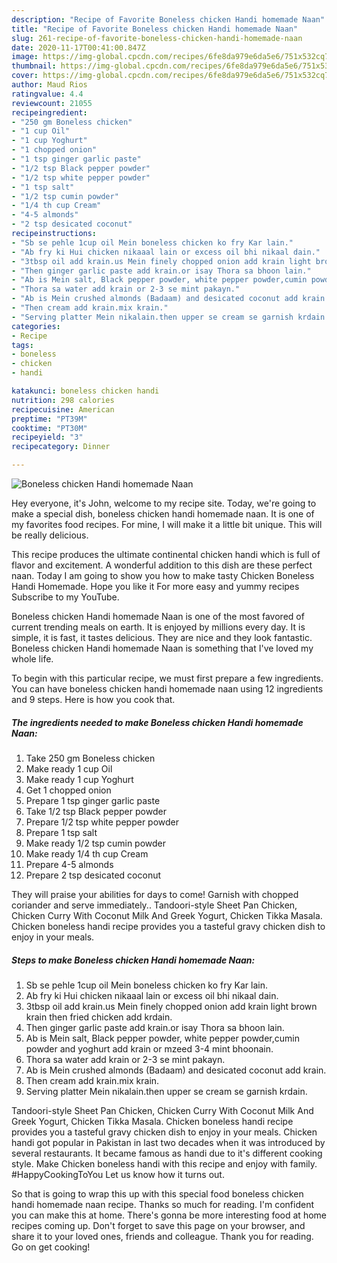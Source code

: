 ```yaml
---
description: "Recipe of Favorite Boneless chicken Handi homemade Naan"
title: "Recipe of Favorite Boneless chicken Handi homemade Naan"
slug: 261-recipe-of-favorite-boneless-chicken-handi-homemade-naan
date: 2020-11-17T00:41:00.847Z
image: https://img-global.cpcdn.com/recipes/6fe8da979e6da5e6/751x532cq70/boneless-chicken-handi-homemade-naan-recipe-main-photo.jpg
thumbnail: https://img-global.cpcdn.com/recipes/6fe8da979e6da5e6/751x532cq70/boneless-chicken-handi-homemade-naan-recipe-main-photo.jpg
cover: https://img-global.cpcdn.com/recipes/6fe8da979e6da5e6/751x532cq70/boneless-chicken-handi-homemade-naan-recipe-main-photo.jpg
author: Maud Rios
ratingvalue: 4.4
reviewcount: 21055
recipeingredient:
- "250 gm Boneless chicken"
- "1 cup Oil"
- "1 cup Yoghurt"
- "1 chopped onion"
- "1 tsp ginger garlic paste"
- "1/2 tsp Black pepper powder"
- "1/2 tsp white pepper powder"
- "1 tsp salt"
- "1/2 tsp cumin powder"
- "1/4 th cup Cream"
- "4-5 almonds"
- "2 tsp desicated coconut"
recipeinstructions:
- "Sb se pehle 1cup oil Mein boneless chicken ko fry Kar lain."
- "Ab fry ki Hui chicken nikaaal lain or excess oil bhi nikaal dain."
- "3tbsp oil add krain.us Mein finely chopped onion add krain light brown krain then fried chicken add krdain."
- "Then ginger garlic paste add krain.or isay Thora sa bhoon lain."
- "Ab is Mein salt, Black pepper powder, white pepper powder,cumin powder and yoghurt add krain or mzeed 3-4 mint bhoonain."
- "Thora sa water add krain or 2-3 se mint pakayn."
- "Ab is Mein crushed almonds (Badaam) and desicated coconut add krain."
- "Then cream add krain.mix krain."
- "Serving platter Mein nikalain.then upper se cream se garnish krdain."
categories:
- Recipe
tags:
- boneless
- chicken
- handi

katakunci: boneless chicken handi 
nutrition: 298 calories
recipecuisine: American
preptime: "PT39M"
cooktime: "PT30M"
recipeyield: "3"
recipecategory: Dinner

---
```



![Boneless chicken Handi homemade Naan](https://img-global.cpcdn.com/recipes/6fe8da979e6da5e6/751x532cq70/boneless-chicken-handi-homemade-naan-recipe-main-photo.jpg)

Hey everyone, it's John, welcome to my recipe site. Today, we're going to make a special dish, boneless chicken handi homemade naan. It is one of my favorites food recipes. For mine, I will make it a little bit unique. This will be really delicious.

This recipe produces the ultimate continental chicken handi which is full of flavor and excitement. A wonderful addition to this dish are these perfect naan. Today I am going to show you how to make tasty Chicken Boneless Handi Homemade. Hope you like it For more easy and yummy recipes Subscribe to my YouTube.

Boneless chicken Handi homemade Naan is one of the most favored of current trending meals on earth. It is enjoyed by millions every day. It is simple, it is fast, it tastes delicious. They are nice and they look fantastic. Boneless chicken Handi homemade Naan is something that I've loved my whole life.


To begin with this particular recipe, we must first prepare a few ingredients. You can have boneless chicken handi homemade naan using 12 ingredients and 9 steps. Here is how you cook that.

<!--inarticleads1-->

##### The ingredients needed to make Boneless chicken Handi homemade Naan:

1. Take 250 gm Boneless chicken
1. Make ready 1 cup Oil
1. Make ready 1 cup Yoghurt
1. Get 1 chopped onion
1. Prepare 1 tsp ginger garlic paste
1. Take 1/2 tsp Black pepper powder
1. Prepare 1/2 tsp white pepper powder
1. Prepare 1 tsp salt
1. Make ready 1/2 tsp cumin powder
1. Make ready 1/4 th cup Cream
1. Prepare 4-5 almonds
1. Prepare 2 tsp desicated coconut


They will praise your abilities for days to come! Garnish with chopped coriander and serve immediately.. Tandoori-style Sheet Pan Chicken, Chicken Curry With Coconut Milk And Greek Yogurt, Chicken Tikka Masala. Chicken boneless handi recipe provides you a tasteful gravy chicken dish to enjoy in your meals. 

<!--inarticleads2-->

##### Steps to make Boneless chicken Handi homemade Naan:

1. Sb se pehle 1cup oil Mein boneless chicken ko fry Kar lain.
1. Ab fry ki Hui chicken nikaaal lain or excess oil bhi nikaal dain.
1. 3tbsp oil add krain.us Mein finely chopped onion add krain light brown krain then fried chicken add krdain.
1. Then ginger garlic paste add krain.or isay Thora sa bhoon lain.
1. Ab is Mein salt, Black pepper powder, white pepper powder,cumin powder and yoghurt add krain or mzeed 3-4 mint bhoonain.
1. Thora sa water add krain or 2-3 se mint pakayn.
1. Ab is Mein crushed almonds (Badaam) and desicated coconut add krain.
1. Then cream add krain.mix krain.
1. Serving platter Mein nikalain.then upper se cream se garnish krdain.


Tandoori-style Sheet Pan Chicken, Chicken Curry With Coconut Milk And Greek Yogurt, Chicken Tikka Masala. Chicken boneless handi recipe provides you a tasteful gravy chicken dish to enjoy in your meals. Chicken handi got popular in Pakistan in last two decades when it was introduced by several restaurants. It became famous as handi due to it&#39;s different cooking style. Make Chicken boneless handi with this recipe and enjoy with family. #HappyCookingToYou Let us know how it turns out. 

So that is going to wrap this up with this special food boneless chicken handi homemade naan recipe. Thanks so much for reading. I'm confident you can make this at home. There's gonna be more interesting food at home recipes coming up. Don't forget to save this page on your browser, and share it to your loved ones, friends and colleague. Thank you for reading. Go on get cooking!
